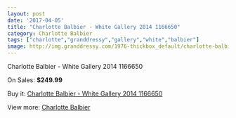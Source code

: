 ```yaml
---
layout: post
date: '2017-04-05'
title: "Charlotte Balbier - White Gallery 2014 1166650"
category: Charlotte Balbier
tags: ["charlotte","granddressy","gallery","white","balbier"]
image: http://img.granddressy.com/1976-thickbox_default/charlotte-balbier-white-gallery-2014-1166650.jpg
---
```

Charlotte Balbier - White Gallery 2014 1166650

On Sales: **$249.99**
<a href="https://www.granddressy.com/en/charlotte-balbier/1644-charlotte-balbier-white-gallery-2014-1166650.html"><amp-img layout="responsive" width="600" height="600" src="//img.granddressy.com/1976-thickbox_default/charlotte-balbier-white-gallery-2014-1166650.jpg" alt="Charlotte Balbier - White Gallery 2014 1166650 0" /></a>
<a href="https://www.granddressy.com/en/charlotte-balbier/1644-charlotte-balbier-white-gallery-2014-1166650.html"><amp-img layout="responsive" width="600" height="600" src="//img.granddressy.com/1977-thickbox_default/charlotte-balbier-white-gallery-2014-1166650.jpg" alt="Charlotte Balbier - White Gallery 2014 1166650 1" /></a>

Buy it: [Charlotte Balbier - White Gallery 2014 1166650](https://www.granddressy.com/en/charlotte-balbier/1644-charlotte-balbier-white-gallery-2014-1166650.html "Charlotte Balbier - White Gallery 2014 1166650")

View more: [Charlotte Balbier](https://www.granddressy.com/en/21-charlotte-balbier "Charlotte Balbier")